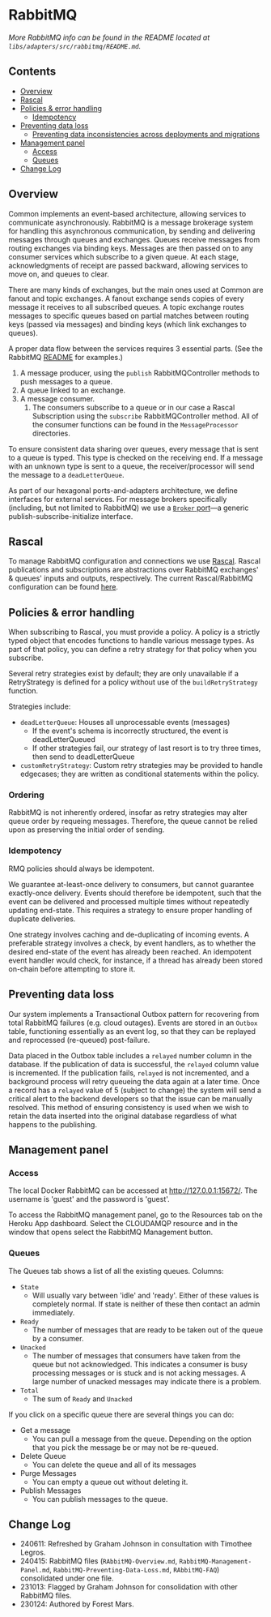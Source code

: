 # RabbitMQ

_More RabbitMQ info can be found in the README located at `libs/adapters/src/rabbitmq/README.md`._

## Contents

- [Overview](#overview)
- [Rascal](#rascal)
- [Policies & error handling](#policies--error-handling)
  * [Idempotency](#idempotency)
- [Preventing data loss](#preventing-data-loss)
  * [Preventing data inconsistencies across deployments and migrations](#preventing-data-inconsistencies-across-deployments-and-migrations)
- [Management panel](#management-panel)
  * [Access](#access)
  * [Queues](#queues)
- [Change Log](#change-log)

## Overview

Common implements an event-based architecture, allowing services to communicate asynchronously. RabbitMQ is a message brokerage system for handling this asynchronous communication, by sending and delivering messages through queues and exchanges. Queues receive messages from routing exchanges via binding keys. Messages are then passed on to any consumer services which subscribe to a given queue. At each stage, acknowledgments of receipt are passed backward, allowing services to move on, and queues to clear.

There are many kinds of exchanges, but the main ones used at Common are fanout and topic exchanges. A fanout exchange sends copies of every message it receives to all subscribed queues. A topic exchange routes messages to specific queues based on partial matches between routing keys (passed via messages) and binding keys (which link exchanges to queues).

A proper data flow between the services requires 3 essential parts. (See the RabbitMQ [README](../libs/adapters/src/rabbitmq/README.md) for examples.)

1. A message producer, using the `publish` RabbitMQController methods to push messages to a queue.
2. A queue linked to an exchange.
3. A message consumer.
    1. The consumers subscribe to a queue or in our case a Rascal Subscription using the `subscribe` RabbitMQController method. All of the consumer functions can be found in the `MessageProcessor` directories.

To ensure consistent data sharing over queues, every message that is sent to a queue is typed. This type is checked on the receiving end. If a message with an unknown type is sent to a queue, the receiver/processor will send the message to a `deadLetterQueue`.

As part of our hexagonal ports-and-adapters architecture, we define interfaces for external services. For message brokers specifically (including, but not limited to RabbitMQ) we use a [`Broker` port](../libs/core/src/ports/interfaces.ts)—a generic publish-subscribe-initialize interface.

## Rascal

To manage RabbitMQ configuration and connections we use [Rascal](https://www.npmjs.com/package/rascal). Rascal publications and subscriptions are abstractions over RabbitMQ exchanges' & queues' inputs and outputs, respectively. The current Rascal/RabbitMQ configuration can be found [here](../libs/adapters/src/rabbitmq/rabbitMQConfig.ts).

## Policies & error handling

When subscribing to Rascal, you must provide a policy. A policy is a strictly typed object that encodes functions to handle various message types. As part of that policy, you can define a retry strategy for that policy when you subscribe.

Several retry strategies exist by default; they are only unavailable if a RetryStrategy is defined for a policy without use of the `buildRetryStrategy` function.

Strategies include:

- `deadLetterQueue`: Houses all unprocessable events (messages)
  - If the event's schema is incorrectly structured, the event is deadLetterQueued
  - If other strategies fail, our strategy of last resort is to try three times, then send to deadLetterQueue
- `customRetryStrategy`: Custom retry strategies may be provided to handle edgecases; they are written as conditional statements within the policy.

### Ordering

RabbitMQ is not inherently ordered, insofar as retry strategies may alter queue order by requeing messages. Therefore, the queue cannot be relied upon as preserving the initial order of sending.

### Idempotency

RMQ policies should always be idempotent.

We guarantee at-least-once delivery to consumers, but cannot guarantee exactly-once delivery. Events should therefore be idempotent, such that the event can be delivered and processed multiple times without repeatedly updating end-state. This requires a strategy to ensure proper handling of duplicate deliveries.

One strategy involves caching and de-duplicating of incoming events. A preferable strategy involves a check, by event handlers, as to whether the desired end-state of the event has already been reached. An idempotent event handler would check, for instance, if a thread has already been stored on-chain before attempting to store it.

## Preventing data loss

Our system implements a Transactional Outbox pattern for recovering from total RabbitMQ failures (e.g. cloud outages). Events are stored in an `Outbox` table, functioning essentially as an event log, so that they can be replayed and reprocessed (re-queued) post-failure.

Data placed in the Outbox table includes a `relayed` number column in the database. If the publication of data is successful, the `relayed` column value is incremented. If the publication fails, `relayed` is not incremented, and a background process will retry queueing the data again at a later time. Once a record has a `relayed` value of 5 (subject to change) the system will send a critical alert to the backend developers so that the issue can be manually resolved. This method of ensuring consistency is used when we wish to retain the data inserted into the original database regardless of what happens to the publishing.

## Management panel

### Access

The local Docker RabbitMQ can be accessed at <http://127.0.0.1:15672/>. The username is 'guest' and the password is 'guest'.

To access the RabbitMQ management panel, go to the Resources tab on the Heroku App dashboard. Select the CLOUDAMQP resource and in the window that opens select the RabbitMQ Management button.

### Queues

The Queues tab shows a list of all the existing queues. Columns:

- `State`
  - Will usually vary between 'idle' and 'ready'. Either of these values is completely normal. If state is neither of these then contact an admin immediately.
- `Ready`
  - The number of messages that are ready to be taken out of the queue by a consumer.
- `Unacked`
  - The number of messages that consumers have taken from the queue but not acknowledged. This indicates a consumer is busy processing messages or is stuck and is not acking messages. A large number of unacked messages may indicate there is a problem.
- `Total`
  - The sum of `Ready` and `Unacked`

If you click on a specific queue there are several things you can do:

- Get a message
  - You can pull a message from the queue. Depending on the option that you pick the message be or may not be re-queued.
- Delete Queue
  - You can delete the queue and all of its messages
- Purge Messages
  - You can empty a queue out without deleting it.
- Publish Messages
  - You can publish messages to the queue.

## Change Log

- 240611: Refreshed by Graham Johnson in consultation with Timothee Legros.
- 240415: RabbitMQ files (`RAbbitMQ-Overview.md`, `RabbitMQ-Management-Panel.md`, `RabbitMQ-Preventing-Data-Loss.md`, `RAbbitMQ-FAQ`) consolidated under one file.
- 231013: Flagged by Graham Johnson for consolidation with other RabbitMQ files.
- 230124: Authored by Forest Mars.
